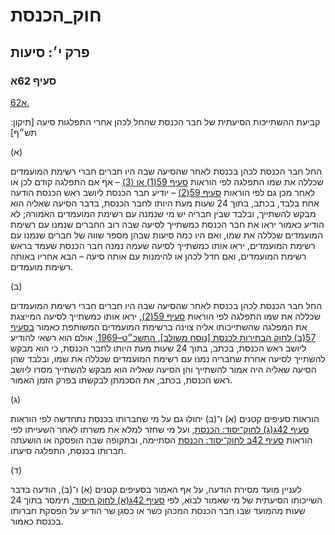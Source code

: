 # חוק_הכנסת

## פרק י׳: סיעות

### סעיף 62א

[62א.](https://he.wikisource.org/wiki/%D7%97%D7%95%D7%A7_%D7%94%D7%9B%D7%A0%D7%A1%D7%AA#%D7%A1%D7%A2%D7%99%D7%A3_62%D7%90)

קביעת ההשתייכות הסיעתית של חבר הכנסת שהחל לכהן אחרי התפלגות סיעה [תיקון: תש״ף]

(א)

החל חבר הכנסת לכהן בכנסת לאחר שהסיעה שבה היו חברים חברי רשימת המועמדים שכללה את שמו התפלגה לפי הוראות [סעיף 59(1) או (3)](https://he.wikisource.org/wiki/%D7%97%D7%95%D7%A7_%D7%94%D7%9B%D7%A0%D7%A1%D7%AA#%D7%A1%D7%A2%D7%99%D7%A3_59) – אף אם התפלגה קודם לכן או לאחר מכן גם לפי הוראות [סעיף 59(2)](https://he.wikisource.org/wiki/%D7%97%D7%95%D7%A7_%D7%94%D7%9B%D7%A0%D7%A1%D7%AA#%D7%A1%D7%A2%D7%99%D7%A3_59) – יודיע חבר הכנסת ליושב ראש הכנסת הודעה אחת בלבד, בכתב, בתוך 24 שעות מעת היותו לחבר הכנסת, בדבר הסיעה שאליה הוא מבקש להשתייך, ובלבד שבין חבריה יש מי שנמנה עם רשימת המועמדים האמורה; לא הודיע כאמור יראו את חבר הכנסת כמשתייך לסיעה שבה רוב החברים שנמנו עם רשימת המועמדים שכללה את שמו, ואם היו כמה סיעות שבהן מספר שווה של חברים שנמנו עם רשימת המועמדים, יראו אותו כמשתייך לסיעה שעמה נמנה חבר הכנסת שעמד בראש רשימת המועמדים, ואם חדל לכהן או להימנות עם אותה סיעה – הבא אחריו באותה רשימת מועמדים.

(ב)

החל חבר הכנסת לכהן בכנסת לאחר שהסיעה שבה היו חברים חברי רשימת המועמדים שכללה את שמו התפלגה לפי הוראות [סעיף 59(2)](https://he.wikisource.org/wiki/%D7%97%D7%95%D7%A7_%D7%94%D7%9B%D7%A0%D7%A1%D7%AA#%D7%A1%D7%A2%D7%99%D7%A3_59), יראו אותו כמשתייך לסיעה המייצגת את המפלגה שהשתייכותו אליה צוינה ברשימת המועמדים המשותפת כאמור [בסעיף 57(ב) לחוק הבחירות לכנסת [נוסח משולב], התשכ״ט–1969](https://he.wikisource.org/wiki/%D7%97%D7%95%D7%A7_%D7%94%D7%91%D7%97%D7%99%D7%A8%D7%95%D7%AA_%D7%9C%D7%9B%D7%A0%D7%A1%D7%AA#%D7%A1%D7%A2%D7%99%D7%A3_57 "חוק הבחירות לכנסת"), אולם הוא רשאי להודיע ליושב ראש הכנסת, בכתב, בתוך 24 שעות מעת היותו לחבר הכנסת, כי הוא מבקש להשתייך לסיעה אחרת שחבריה נמנו עם רשימת המועמדים שכללה את שמו, ובלבד שהן הסיעה שאליה היה אמור להשתייך והן הסיעה שאליה הוא מבקש להשתייך מסרו ליושב ראש הכנסת, בכתב, את הסכמתן לבקשתו בפרק הזמן האמור.

(ג)

הוראות סעיפים קטנים (א) ו־(ב) יחולו גם על מי שחברותו בכנסת נתחדשה לפי הוראות [סעיף 42ג(ג) לחוק־יסוד: הכנסת](https://he.wikisource.org/wiki/%D7%97%D7%95%D7%A7-%D7%99%D7%A1%D7%95%D7%93:_%D7%94%D7%9B%D7%A0%D7%A1%D7%AA#%D7%A1%D7%A2%D7%99%D7%A3_42%D7%92 "חוק-יסוד: הכנסת"), ועל מי שחזר למלא את משרתו לאחר השעייתו לפי הוראות [סעיף 42ב לחוק־יסוד: הכנסת](https://he.wikisource.org/wiki/%D7%97%D7%95%D7%A7-%D7%99%D7%A1%D7%95%D7%93:_%D7%94%D7%9B%D7%A0%D7%A1%D7%AA#%D7%A1%D7%A2%D7%99%D7%A3_42%D7%91 "חוק-יסוד: הכנסת") הסתיימה, ובתקופה שבה הופסקה או הושעתה חברותו בכנסת, התפלגה סיעתו.

(ד)

לעניין מועד מסירת הודעה, על אף האמור בסעיפים קטנים (א) ו־(ב), הודעה בדבר השייכותו הסיעתית של מי שאמור לבוא, לפי [סעיף 42ג(א) לחוק היסוד](https://he.wikisource.org/wiki/%D7%97%D7%95%D7%A7-%D7%99%D7%A1%D7%95%D7%93:_%D7%94%D7%9B%D7%A0%D7%A1%D7%AA#%D7%A1%D7%A2%D7%99%D7%A3_42%D7%92 "חוק-יסוד: הכנסת"), תימסר בתוך 24 שעות מהמועד שבו חבר הכנסת המכהן כשר או כסגן שר הודיע על הפסקת חברותו בכנסת כאמור.